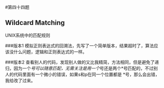 #第四十四题
## Wildcard Matching

UNIX系统中的匹配规则

###版本1
模拟正则表达式的回溯法，先写了一个简单版本，结果超时了，算法应该没什么问题，逻辑和正则表达式的一样。

###版本2
查看别人的代码，发现别人做的又比我精简，方法相同，但是避免了递归，因为一个*号可以随意匹配，无需关注是用一个*号还是两个*号匹配的，不过别人的代码里面有一个微小的错误，如果s和p在同一个位置都是 *号，那么会出错，我给改了过来。